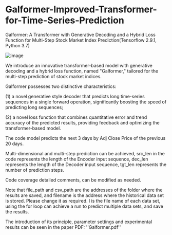 # Galformer-Improved-Transformer-for-Time-Series-Prediction
Galformer: A Transformer with Generative Decoding and a Hybrid Loss Function for Multi-Step Stock Market Index Prediction(Tensorflow 2.9.1, Python 3.7)

![image](https://smms.app/image/boHp4vQFZjJI1lh)

We introduce an innovative transformer-based model with generative decoding and a hybrid loss function, named "Galformer," tailored for the multi-step prediction of stock market indices. 

Galformer possesses two distinctive characteristics: 

(1) a novel generative style decoder that predicts long time-series sequences in a single forward operation, significantly boosting the speed of predicting long sequences; 

(2) a novel loss function that combines quantitative error and trend accuracy of the predicted results, providing feedback and optimizing the transformer-based model.

The code model predicts the next 3 days by Adj Close Price of the previous 20 days.

Multi-dimensional and multi-step prediction can be achieved, src_len in the code represents the length of the Encoder input sequence, dec_len represents the length of the Decoder input sequence, tgt_len represents the number of prediction steps.

Code coverage detailed comments, can be modified as needed.

Note that file_path and csv_path are the addresses of the folder where the results are saved, and filename is the address where the historical data set is stored. Please change it as required. l is the file name of each data set, using the for loop can achieve a run to predict multiple data sets, and save the results.

The introduction of its principle, parameter settings and experimental results can be seen in the paper PDF: ''Galformer.pdf''
